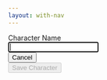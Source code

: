 ```yaml
---
layout: with-nav
---
```


<form id="profile-form">
<div class="field">
  <label class="label">Character Name</label>
  <div class="control">
    <input id="characterName" class="input" type="text" autoFocus>
  </div>
</div>  

<!--
<div class="field">
  <label class="label">Lodestone Character URL</label>
  <div class="control">
    <input id="lodestoneUrl" class="input" type="text" placeholder="https://na.finalfantasyxiv.com/lodestone/character/NNNNN">
  </div>
</div>  
-->

<div class="field is-grouped">
  <div class="control">
    <button type="button" class="button is-link is-light" onclick="window.history.back()">Cancel</button>
  </div>
  <div class="control">
    <button type="submit" class="button is-link" id="save-character" disabled>Save Character</button>
  </div>
</div>
</form>


<script>

function validate() {
    const saveButton = document.getElementById("save-character")
    const nameInput = document.getElementById("characterName")
    if (nameInput.value) {
        saveButton.disabled = false
    } else {
        saveButton.disabled = true
    }
}

function submit() {
    const nameInput = document.getElementById("characterName")
    if (!nameInput.value) {
        return
    }

    const profile = saveNewProfile({characterName: nameInput.value})
    if (profile) {
        setActiveProfile(profile.id)
    }
    window.history.back()
    
    return false;
}

document.addEventListener("DOMContentLoaded", async () => {
    const nameInput = document.getElementById("characterName")
    nameInput.onkeyup = validate
    nameInput.onchange = validate
    validate()

    const form = document.getElementById("profile-form")
    form.onsubmit = submit
})
</script>